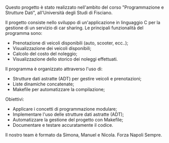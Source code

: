 Questo progetto è stato realizzato nell'ambito del corso "Programmazione e Strutture Dati", all'Università degli Studi di Fisciano.

Il progetto consiste nello sviluppo di un'applicazione in linguaggio C per la gestione di un servizio di car sharing.
Le principali funzionalità del programma sono:
- Prenotazione di veicoli disponibili (auto, scooter, ecc..);
- Visualizzazione dei veicoli disponibili;
- Calcolo del costo del noleggio;
- Visualizzazione dello storico dei noleggi effettuati.

Il programma è organizzato attraverso l'uso di:
- Strutture dati astratte (ADT) per gestire veicoli e prenotazioni;
- Liste dinamiche concatenate;
- Makefile per automatizzare la compilazione;

Obiettivi:
- Applicare i concetti di programmazione modulare;
- Implementare l'uso delle strutture dati astratte (ADT);
- Automatizzare la gestione del progetto con Makefile;
- Documentare e testare accuratamente il codice.

Il nostro team è formato da Simona, Manuel e Nicola.
Forza Napoli Sempre.

